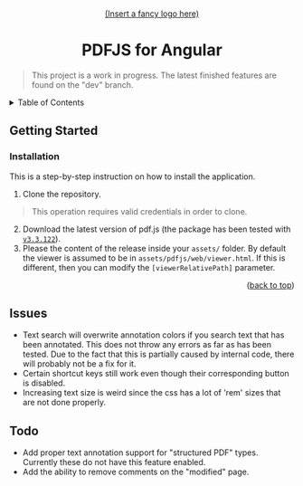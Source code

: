 
<!-- Anchor for the "back to top" links -->
<a id="readme-top"></a>

<!-- Project logo -->
<br />
<div align="center">
  <a href="#">
    (Insert a fancy logo here)
  </a>
  <h1>PDFJS for Angular</h1>
</div>

> This project is a work in progress. The latest finished features are found on the "dev" branch.

<!-- Table of contents -->
<details>
  <summary>Table of Contents</summary>
  <ol>
    <li>
      <a href="#getting-started">Getting Started</a>
    </li>
    <li>
      <a href="#issues">Issues</a>
    </li>
	<li>
      <a href="#todo">Todo</a>
    </li>
  </ol>
</details>



<!-- Getting started -->
## Getting Started

### Installation
This is a step-by-step instruction on how to install the application.
1. Clone the repository.
> This operation requires valid credentials in order to clone.
2. Download the latest version of pdf.js (the package has been tested with [`v3.3.122`](https://github.com/mozilla/pdf.js/releases/tag/v3.3.122)).
3. Please the content of the release inside your `assets/` folder. By default the viewer is assumed to be in `assets/pdfjs/web/viewer.html`. If this is different, then you can modify the `[viewerRelativePath]` parameter.

<p align="right">(<a href="#readme-top">back to top</a>)</p>

<!-- Issues -->
## Issues
- Text search will overwrite annotation colors if you search text that has been annotated. This does not throw any errors as far as has been tested. Due to the fact that this is partially caused by internal code, there will probably not be a fix for it.
- Certain shortcut keys still work even though their corresponding button is disabled.
- Increasing text size is weird since the css has a lot of 'rem' sizes that are not done properly.

## Todo
- Add proper text annotation support for "structured PDF" types. Currently these do not have this feature enabled.
- Add the ability to remove comments on the "modified" page.